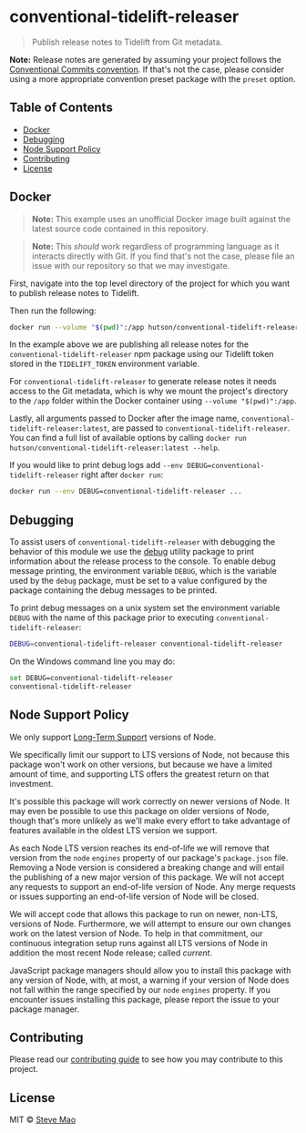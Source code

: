 # conventional-tidelift-releaser

> Publish release notes to Tidelift from Git metadata.

**Note:** Release notes are generated by assuming your project follows the [Conventional Commits convention](https://conventionalcommits.org). If that's not the case, please consider using a more appropriate convention preset package with the `preset` option.

## Table of Contents
<!-- START doctoc generated TOC please keep comment here to allow auto update -->
<!-- DON'T EDIT THIS SECTION, INSTEAD RE-RUN doctoc TO UPDATE -->


- [Docker](#docker)
- [Debugging](#debugging)
- [Node Support Policy](#node-support-policy)
- [Contributing](#contributing)
- [License](#license)

<!-- END doctoc generated TOC please keep comment here to allow auto update -->

## Docker

> **Note:** This example uses an unofficial Docker image built against the latest source code contained in this repository.

> **Note:** This _should_ work regardless of programming language as it interacts directly with Git. If you find that's not the case, please file an issue with our repository so that we may investigate.

First, navigate into the top level directory of the project for which you want to publish release notes to Tidelift.

Then run the following:

```bash
docker run --volume "$(pwd)":/app hutson/conventional-tidelift-releaser:latest --token "${TIDELIFT_TOKEN} --platform "npm" --package "conventional-tidelift-releaser" --release-count 0
```

In the example above we are publishing all release notes for the `conventional-tidelift-releaser` npm package using our Tidelift token stored in the `TIDELIFT_TOKEN` environment variable.

For `conventional-tidelift-releaser` to generate release notes it needs access to the Git metadata, which is why we mount the project's directory to the `/app` folder within the Docker container using `--volume "$(pwd)":/app`.

Lastly, all arguments passed to Docker after the image name, `conventional-tidelift-releaser:latest`, are passed to `conventional-tidelift-releaser`. You can find a full list of available options by calling `docker run hutson/conventional-tidelift-releaser:latest --help`.

If you would like to print debug logs add `--env DEBUG=conventional-tidelift-releaser` right after `docker run`:

```bash
docker run --env DEBUG=conventional-tidelift-releaser ...
```

## Debugging

To assist users of `conventional-tidelift-releaser` with debugging the behavior of this module we use the [debug](https://www.npmjs.com/package/debug) utility package to print information about the release process to the console. To enable debug message printing, the environment variable `DEBUG`, which is the variable used by the `debug` package, must be set to a value configured by the package containing the debug messages to be printed.

To print debug messages on a unix system set the environment variable `DEBUG` with the name of this package prior to executing `conventional-tidelift-releaser`:

```bash
DEBUG=conventional-tidelift-releaser conventional-tidelift-releaser
```

On the Windows command line you may do:

```bash
set DEBUG=conventional-tidelift-releaser
conventional-tidelift-releaser
```

## Node Support Policy

We only support [Long-Term Support](https://github.com/nodejs/Release) versions of Node.

We specifically limit our support to LTS versions of Node, not because this package won't work on other versions, but because we have a limited amount of time, and supporting LTS offers the greatest return on that investment.

It's possible this package will work correctly on newer versions of Node. It may even be possible to use this package on older versions of Node, though that's more unlikely as we'll make every effort to take advantage of features available in the oldest LTS version we support.

As each Node LTS version reaches its end-of-life we will remove that version from the `node` `engines` property of our package's `package.json` file. Removing a Node version is considered a breaking change and will entail the publishing of a new major version of this package. We will not accept any requests to support an end-of-life version of Node. Any merge requests or issues supporting an end-of-life version of Node will be closed.

We will accept code that allows this package to run on newer, non-LTS, versions of Node. Furthermore, we will attempt to ensure our own changes work on the latest version of Node. To help in that commitment, our continuous integration setup runs against all LTS versions of Node in addition the most recent Node release; called _current_.

JavaScript package managers should allow you to install this package with any version of Node, with, at most, a warning if your version of Node does not fall within the range specified by our `node` `engines` property. If you encounter issues installing this package, please report the issue to your package manager.

## Contributing

Please read our [contributing guide](https://github.com/conventional-changelog/releaser-tools/blob/master/CONTRIBUTING.md) to see how you may contribute to this project.

## License

MIT © [Steve Mao](https://github.com/stevemao)
